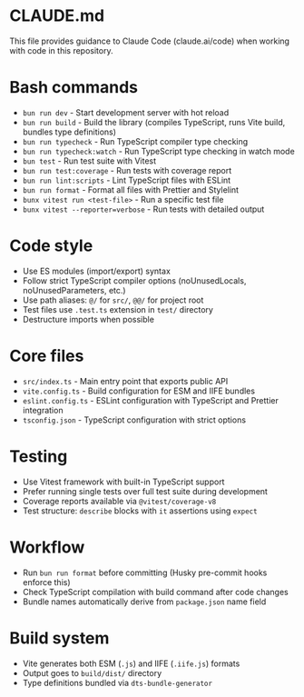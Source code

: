 # CLAUDE.md

This file provides guidance to Claude Code (claude.ai/code) when working with code in this repository.

# Bash commands

- `bun run dev` - Start development server with hot reload
- `bun run build` - Build the library (compiles TypeScript, runs Vite build, bundles type definitions)
- `bun run typecheck` - Run TypeScript compiler type checking
- `bun run typecheck:watch` - Run TypeScript type checking in watch mode
- `bun test` - Run test suite with Vitest
- `bun run test:coverage` - Run tests with coverage report
- `bun run lint:scripts` - Lint TypeScript files with ESLint
- `bun run format` - Format all files with Prettier and Stylelint
- `bunx vitest run <test-file>` - Run a specific test file
- `bunx vitest --reporter=verbose` - Run tests with detailed output

# Code style

- Use ES modules (import/export) syntax
- Follow strict TypeScript compiler options (noUnusedLocals, noUnusedParameters, etc.)
- Use path aliases: `@/` for `src/`, `@@/` for project root
- Test files use `.test.ts` extension in `test/` directory
- Destructure imports when possible

# Core files

- `src/index.ts` - Main entry point that exports public API
- `vite.config.ts` - Build configuration for ESM and IIFE bundles
- `eslint.config.ts` - ESLint configuration with TypeScript and Prettier integration
- `tsconfig.json` - TypeScript configuration with strict options

# Testing

- Use Vitest framework with built-in TypeScript support
- Prefer running single tests over full test suite during development
- Coverage reports available via `@vitest/coverage-v8`
- Test structure: `describe` blocks with `it` assertions using `expect`

# Workflow

- Run `bun run format` before committing (Husky pre-commit hooks enforce this)
- Check TypeScript compilation with build command after code changes
- Bundle names automatically derive from `package.json` name field

# Build system

- Vite generates both ESM (`.js`) and IIFE (`.iife.js`) formats
- Output goes to `build/dist/` directory
- Type definitions bundled via `dts-bundle-generator`
